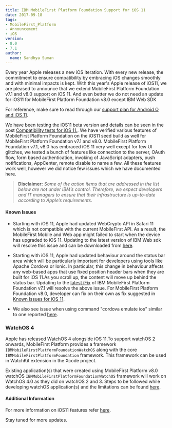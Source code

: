 ```yaml
---
title: IBM MobileFirst Platform Foundation Support for iOS 11
date: 2017-09-18
tags:
- MobileFirst_Platform
- Announcement
- iOS
version:
- 8.0
- 7.1
author:
  name: Sandhya Suman
---
```


Every year Apple releases a new iOS iteration. With every new release, the commitment to ensure compatibility by embracing iOS changes smoothly and with minimal impacts is kept. With this year's Apple release of iOS11, we are pleased to announce that we extend MobileFirst Platform Foundation v7.1 and v8.0 support on iOS 11. And even better we do not need an update for iOS11 for MobileFirst Platform Foundation v8.0 except IBM Web SDK

For reference, make sure to read through our [support plan for Android O and iOS 11](https://mobilefirstplatform.ibmcloud.com/blog/2017/01/11/support-plan-for-next-android-ios-mobile-os/).

We have been testing the iOS11 beta version and details can be seen in the post [Compatibility tests for iOS 11.]({{site.baseurl}}/blog/2017/07/24/compatibility-tests-for-ios-11/).  We have verified various features of MobileFirst Platform Foundation on the iOS11 seed build as well for MobileFirst Platform Foundation v7.1 and v8.0.
MobileFirst Platform Foundation v7.1, v8.0 has embraced iOS 11 very well except for few UI glitches, we tested a bunch of features like connection to the server, OAuth flow, form based authentication, invoking of JavaScript adapters, push notifications, AppCenter, remote disable to name a few. All these features work well, however we did notice few issues which we have documented here.

> **Disclaimer:** *Some of the action items that are addressed in the list below are not under IBM’s control. Therefore, we expect developers and IT managers to ensure that their infrastructure is up-to-date according to Apple’s requirements.*

#### Known Issues
* Starting with iOS 11, Apple had updated WebCrypto API in Safari 11 which is not compatible with the current MobileFirst API.  As a result, the MobileFirst Mobile and Web app might failed to start when the device has upgraded to iOS 11. Updating to the latest version of IBM Web sdk will resolve this issue and can be downloaded from [here](https://www.npmjs.com/package/ibm-mfp-web-sdk).

* Starting with iOS 11, Apple had updated behaviour around the status bar area which will be particularly important for developers using tools like Apache Cordova or Ionic. In particular, this change in behaviour affects any web-based apps that use fixed position header bars when they are built for iOS 11.As you scroll up, the content will move up behind the status bar. Updating to the [latest iFix](https://mobilefirstplatform.ibmcloud.com/blog/2017/09/15/7-1-ifix-release/) of IBM MobileFirst Platform Foundation v7.1 will resolve the above issue. For MobileFirst Platform Foundation v8.0, developer can fix on their own as fix suggested in [Known Issues for iOS 11]({{site.baseurl}}/blog/2017/07/24/compatibility-tests-for-ios-11/).

* We also see issue when using command "cordova emulate ios" similar to one reported [here]( https://github.com/phonegap/ios-sim/issues/218).

### WatchOS 4
Apple has released WatchOS 4 alongside iOS 11.To support watchOS 2 onwards, MobileFirst Platform provides a framework `IBMMobileFirstPlatformFoundationWatchOS` along with the core `IBMMobileFirstPlatformFoundation` framework. This framework can be used in WatchKit extension in the Xcode project.

Existing application(s) that were created using MobileFirst Platform v8.0 watchOS `IBMMobileFirstPlatformFoundationWatchOS` framework will work on WatchOS 4.0 as they did on watchOS 2 and 3.
Steps to be followed while developing watchOS application(s) and the limitations can be found [here](https://mobilefirstplatform.ibmcloud.com/tutorials/en/foundation/8.0/application-development/watchos).

#### Additional Information
For more information on iOS11 features refer [here](https://www.apple.com/in/ios/ios-11/).

Stay tuned for more updates.
